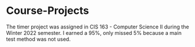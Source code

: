 # Course-Projects

The timer project was assigned in CIS 163 - Computer Science II during the Winter 2022 semester.
I earned a 95%, only missed 5% because a main test method was not used. 
